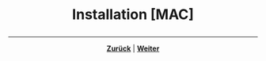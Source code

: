# <p align="center">Installation [MAC]</p>

---

<p align="center"><a href="/docs/04-tools/05-launchpad/01-ueberblick/01-windows/README.md"><strong>Zurück</strong></a> | <a href="/docs/04-tools/05-launchpad/02-features/README.md"><strong>Weiter</strong></a></p>